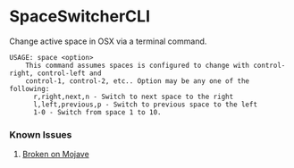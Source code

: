 # SpaceSwitcherCLI

Change active space in OSX via a terminal command.

```
USAGE: space <option>
	This command assumes spaces is configured to change with control-right, control-left and
	control-1, control-2, etc.. Option may be any one of the following:
	  r,right,next,n - Switch to next space to the right
	  l,left,previous,p - Switch to previous space to the left
	  1-0 - Switch from space 1 to 10.
```

### Known Issues

1. [Broken on Mojave](https://github.com/r3v/SpaceSwitchCLI/issues/1#issue-407053529)
